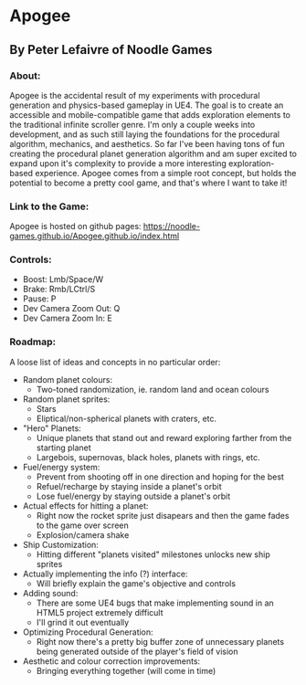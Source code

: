 # Apogee
## By Peter Lefaivre of Noodle Games

### About:
Apogee is the accidental result of my experiments with procedural generation and physics-based gameplay in UE4. The goal is to create an accessible and mobile-compatible game that adds exploration elements to the traditional infinite scroller genre. I'm only a couple weeks into development, and as such still laying the foundations for the procedural algorithm, mechanics, and aesthetics. So far I've been having tons of fun creating the procedural planet generation algorithm and am super excited to expand upon it's complexity to provide a more interesting exploration-based experience. Apogee comes from a simple root concept, but holds the potential to become a pretty cool game, and that's where I want to take it!

### Link to the Game:
Apogee is hosted on github pages:
https://noodle-games.github.io/Apogee.github.io/index.html

### Controls:
- Boost: Lmb/Space/W
- Brake: Rmb/LCtrl/S
- Pause: P
- Dev Camera Zoom Out: Q
- Dev Camera Zoom In: E

### Roadmap:
A loose list of ideas and concepts in no particular order:
- Random planet colours:
  - Two-toned randomization, ie. random land and ocean colours
- Random planet sprites:
  - Stars
  - Eliptical/non-spherical planets with craters, etc.
- "Hero" Planets:
  - Unique planets that stand out and reward exploring farther from the starting planet
  - Largebois, supernovas, black holes, planets with rings, etc.
- Fuel/energy system:
  - Prevent from shooting off in one direction and hoping for the best
  - Refuel/recharge by staying inside a planet's orbit
  - Lose fuel/energy by staying outside a planet's orbit
- Actual effects for hitting a planet:
  - Right now the rocket sprite just disapears and then the game fades to the game over screen
  - Explosion/camera shake
- Ship Customization:
  - Hitting different "planets visited" milestones unlocks new ship sprites
- Actually implementing the info (?) interface:
  - Will briefly explain the game's objective and controls
- Adding sound:
  - There are some UE4 bugs that make implementing sound in an HTML5 project extremely difficult
  - I'll grind it out eventually
- Optimizing Procedural Generation:
  - Right now there's a pretty big buffer zone of unnecessary planets being generated outside of the player's field of vision
- Aesthetic and colour correction improvements:
  - Bringing everything together (will come in time)
